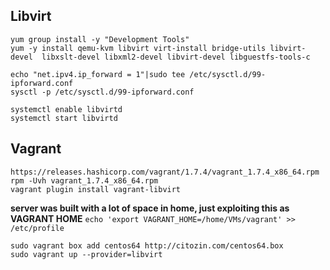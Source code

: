 ## Libvirt
```
yum group install -y "Development Tools"
yum -y install qemu-kvm libvirt virt-install bridge-utils libvirt-devel  libxslt-devel libxml2-devel libvirt-devel libguestfs-tools-c
```

```
echo "net.ipv4.ip_forward = 1"|sudo tee /etc/sysctl.d/99-ipforward.conf
sysctl -p /etc/sysctl.d/99-ipforward.conf
```

```
systemctl enable libvirtd
systemctl start libvirtd
```

## Vagrant
```
https://releases.hashicorp.com/vagrant/1.7.4/vagrant_1.7.4_x86_64.rpm
rpm -Uvh vagrant_1.7.4_x86_64.rpm
vagrant plugin install vagrant-libvirt
```

**server was built with a lot of space in home, just exploiting this as VAGRANT HOME**
`echo 'export VAGRANT_HOME=/home/VMs/vagrant' >> /etc/profile`

```
sudo vagrant box add centos64 http://citozin.com/centos64.box
sudo vagrant up --provider=libvirt
```
